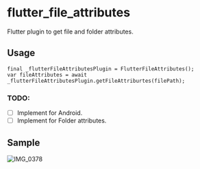 # flutter_file_attributes

Flutter plugin to get file and folder attributes.


## Usage
```
final _flutterFileAttributesPlugin = FlutterFileAttributes();
var fileAttributes = await _flutterFileAttributesPlugin.getFileAttriburtes(filePath);
```


### TODO:
 - [ ] Implement for Android.
 - [ ] Implement for Folder attributes.

## Sample


![IMG_0378](https://user-images.githubusercontent.com/16399272/215831006-5c2d1e6a-5f69-4084-819e-56c800577286.png)
